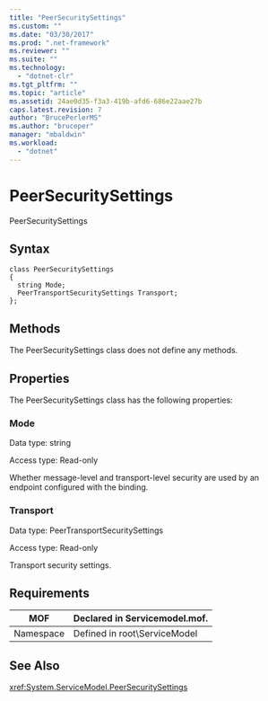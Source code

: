 ```yaml
---
title: "PeerSecuritySettings"
ms.custom: ""
ms.date: "03/30/2017"
ms.prod: ".net-framework"
ms.reviewer: ""
ms.suite: ""
ms.technology: 
  - "dotnet-clr"
ms.tgt_pltfrm: ""
ms.topic: "article"
ms.assetid: 24ae0d35-f3a3-419b-afd6-686e22aae27b
caps.latest.revision: 7
author: "BrucePerlerMS"
ms.author: "bruceper"
manager: "mbaldwin"
ms.workload: 
  - "dotnet"
---
```

# PeerSecuritySettings
PeerSecuritySettings  
  
## Syntax  
  
```  
class PeerSecuritySettings  
{  
  string Mode;  
  PeerTransportSecuritySettings Transport;  
};  
```  
  
## Methods  
 The PeerSecuritySettings class does not define any methods.  
  
## Properties  
 The PeerSecuritySettings class has the following properties:  
  
### Mode  
 Data type: string  
  
 Access type: Read-only  
  
 Whether message-level and transport-level security are used by an endpoint configured with the binding.  
  
### Transport  
 Data type: PeerTransportSecuritySettings  
  
 Access type: Read-only  
  
 Transport security settings.  
  
## Requirements  
  
|MOF|Declared in Servicemodel.mof.|  
|---------|-----------------------------------|  
|Namespace|Defined in root\ServiceModel|  
  
## See Also  
 <xref:System.ServiceModel.PeerSecuritySettings>
